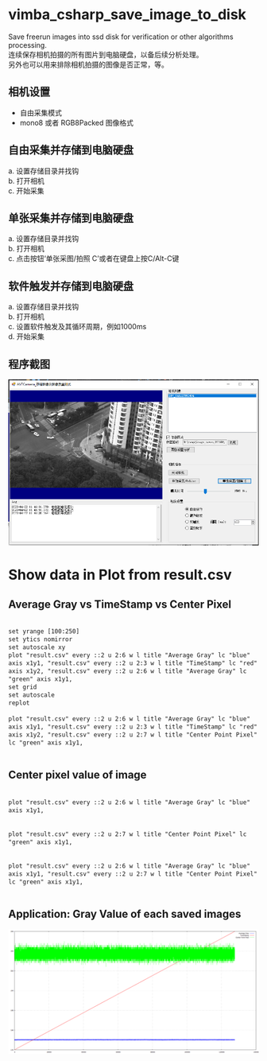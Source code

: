 # vimba_csharp_save_image_to_disk
Save freerun images into ssd disk for verification or other algorithms processing.  
连续保存相机拍摄的所有图片到电脑硬盘，以备后续分析处理。  
另外也可以用来排除相机拍摄的图像是否正常，等。  

## 相机设置
* 自由采集模式  
* mono8 或者 RGB8Packed 图像格式  

## 自由采集并存储到电脑硬盘
a. 设置存储目录并找钩  
b. 打开相机  
c. 开始采集  

## 单张采集并存储到电脑硬盘
a. 设置存储目录并找钩  
b. 打开相机  
c. 点击按钮‘单张采图/拍照 C’或者在键盘上按C/Alt-C键

## 软件触发并存储到电脑硬盘
a. 设置存储目录并找钩  
b. 打开相机  
c. 设置软件触发及其循环周期，例如1000ms  
d. 开始采集  

## 程序截图
![screenshot.png](screenshot.png)

# Show data in Plot from result.csv


## Average Gray vs TimeStamp vs Center Pixel

```

set yrange [100:250]
set ytics nomirror 
set autoscale xy
plot "result.csv" every ::2 u 2:6 w l title "Average Gray" lc "blue" axis x1y1, "result.csv" every ::2 u 2:3 w l title "TimeStamp" lc "red" axis x1y2, "result.csv" every ::2 u 2:6 w l title "Average Gray" lc "green" axis x1y1, 
set grid 
set autoscale
replot 

plot "result.csv" every ::2 u 2:6 w l title "Average Gray" lc "blue" axis x1y1, "result.csv" every ::2 u 2:3 w l title "TimeStamp" lc "red" axis x1y2, "result.csv" every ::2 u 2:7 w l title "Center Point Pixel" lc "green" axis x1y1,   


```


## Center pixel value of image

```

plot "result.csv" every ::2 u 2:6 w l title "Average Gray" lc "blue" axis x1y1, 


plot "result.csv" every ::2 u 2:7 w l title "Center Point Pixel" lc "green" axis x1y1, 


plot "result.csv" every ::2 u 2:6 w l title "Average Gray" lc "blue" axis x1y1, "result.csv" every ::2 u 2:7 w l title "Center Point Pixel" lc "green" axis x1y1, 


```

## Application: Gray Value of each saved images  
![AVT-frames-stability.png](AVT-frames-stability.png)


